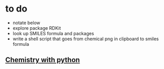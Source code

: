 # to do
- notate below
- explore package RDKit
- look up SMILES formula and packages
- write a shell script that goes from chemical png in clipboard to smiles formula

## [Chemistry with python](https://www.youtube.com/watch?v=9Z9XM9xamDU)
